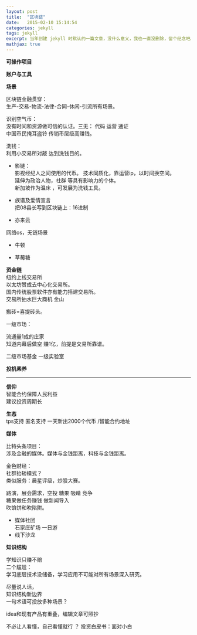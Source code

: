 ```yaml
---
layout: post
title:  "区块链"
date:   2015-02-10 15:14:54
categories: jekyll
tags: jekyll
excerpt: 当年创建 jekyll 时默认的一篇文章，没什么意义，我也一直没删除，留个纪念吧。
mathjax: true
---
```


**可操作项目**  


**账户与工具**  

**场景**  

区块链金融贯穿：   
生产-交易-物流-法律-合同-休闲-引流所有场景。    

识别空气币：  
没有时间和资源做可信的认证。三无： 代码 运营 通证  
中国币民掩耳盗铃  传销币层级高赚钱。    

洗钱：  
利用小交易所对敲  达到洗钱目的。  

- 影链：  
影视经纪人之间使用的代币。
技术同质化，靠运营ip，以时间换空间。  
延伸为政治人物，社群 等具有影响力的个体。   
新加坡作为温床 ，可发展为洗钱工具。    

- 族谱及爱情宣言  
把08县长写到区块链上：16进制    

- 亦来云  

网络os，无链场景
- 牛顿  

- 草莓糖  

**资金链**  
纽约上线交易所  
以太坊赞成去中心化交易所。  
国内传统股票软件亦有能力搭建交易所。     
交易所抽水巨大商机 金山   

搬砖=喜提砖头。  

一级市场：

流通量1成的庄家  
知道内幕后做空 赚1亿，前提是交易所靠谱。    

二级市场基金 一级实验室   

**投机素养**


---  

**信仰**  
智能合约保障人民利益  
建议投资周期长  

**生态**    
tps支持 匿名支持
一天新出2000个代币 /智能合约地址  

**媒体**

比特头条项目：  
涉及金融的媒体。媒体与金钱距离，科技与金钱距离。

金色财经：  
社群抬轿模式？  
类似服务：晨星评级，炒股大赛。     

路演，展会需求，空投 糖果 吸睛 竞争  
糖果做任务赚钱  做新闻导入  
吹馅饼和吹陷阱。  

- 媒体社团   
  石家庄矿场  一日游
- 线下沙龙    

**知识结构**

学知识只赚不赔  
二个尴尬：  
学习底层技术没储备，学习应用不可能对所有场景深入研究。  

尽量说人话，  
知识结构新边界     
一句术语可投放多种场景？    

idea和现有产品有重叠，编辑文章可照抄  

不必让人看懂，自己看懂就行  ？
投资白皮书：面对小白  
